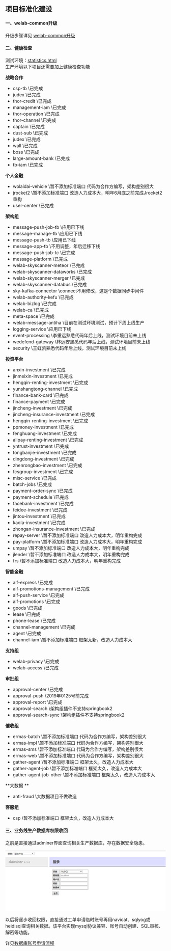 ## 项目标准化建设

#### 一、welab-common升级  
升级步骤详见 [welab-common升级](https://git.wolaidai.com/WelabCo/Architecture/work-profile/blob/master/bug/welab-common%E5%8D%87%E7%BA%A7.md)  
#### 二、健康检查  
测试环境：[statistics.html](http://gitbook.service.ops.welab.co:4000/02_repos/statistics.html)  
生产环境以下项目还需要加上健康检查功能

**战略合作**
* csp-tb             \\已完成
* judex              \\已完成
* thor-credit        \\已完成
* management-iam     \\已完成 
* thor-operation     \\已完成
* thor-channel       \\已完成
* captain            \\已完成
* dust-sub           \\已完成
* judex              \\已完成
* wall               \\已完成
* boss               \\已完成
* large-amount-bank  \\已完成
* tb-iam             \\已完成
 
**个人金融**
* wolaidai-vehicle   \\暂不添加标准端口 代码为合作方编写，架构差别很大
* jrocket2           \\暂不添加标准端口 改造人力成本大，明年6月底之前完成Jrocket2重构
* user-center        \\已完成

**架构组**
* message-push-job-tb              \\应用已下线
* message-manage-tb                \\应用已下线
* message-push-tb                  \\应用已下线
* message-app-tb                   \\不用调整，年后迁移下线
* message-push-job-tc              \\已完成
* message-platform                 \\已完成
* welab-skyscanner-meteor          \\已完成
* welab-skyscanner-dataworks       \\已完成
* welab-skyscanner-merger          \\已完成
* welab-skyscanner-databus         \\已完成
* sky-kafka-connector              \\connect不用修改，这是个数据同步中间件
* welab-authority-kefu             \\已完成
* welab-bizlog                     \\已完成
* welab-ca                         \\已完成
* meta-space                       \\已完成
* welab-message-antiha             \\目前在测试环境测试，预计下周上线生产
* logging-service				   \\应用已下线
* event-processing                 \\李重远熟悉代码年后上线，测试环境目前未上线
* wedefend-gateway                 \\林远安熟悉代码年后上线，测试环境目前未上线
* security                         \\王虹凯熟悉代码年后上线，测试环境目前未上线

**投资平台**
* anxin-investment                \\已完成
* jinmeixin-investment            \\已完成
* hengqin-renting-investment      \\已完成
* yunshangtong-channel            \\已完成
* finance-bank-card               \\已完成
* finance-payment                 \\已完成
* jincheng-investment             \\已完成
* jincheng-insurance-investment   \\已完成
* hengqin-renting-investment      \\已完成
* ppmoney-investment              \\已完成
* fenghuang-investment            \\已完成 
* alipay-renting-investment       \\已完成
* yntrust-investment              \\已完成 
* tongbanjie-investment           \\已完成
* dingdong-investment             \\已完成 
* zhenrongbao-investment          \\已完成
* fcsgroup-investment             \\已完成 
* misc-service                    \\已完成
* batch-jobs                      \\已完成
* payment-order-sync              \\已完成
* payment-schedule                \\已完成
* facebank-investment             \\已完成
* feidee-investment               \\已完成
* jintou-investment               \\已完成
* kaola-investment                \\已完成
* zhongan-insurance-investment    \\已完成
* repay-server                    \\暂不添加标准端口 改造人力成本大，明年重构完成
* pay-platform                    \\暂不添加标准端口 改造人力成本大，明年重构完成
* umpay                           \\暂不添加标准端口 改造人力成本大，明年重构完成
* jlender                         \\暂不添加标准端口 改造人力成本大，明年重构完成
* frs                             \\暂不添加标准端口 改造人力成本大，明年重构完成

  
**智能金融**
* aif-express               \\已完成
* aif-promotions-management \\已完成
* aif-push-service          \\已完成
* aif-promotions            \\已完成
* goods                     \\已完成
* lease                     \\已完成
* phone-lease               \\已完成
* channel-management        \\已完成
* agent                     \\已完成
* channel-iam               \\暂不添加标准端口 框架太新，改造人力成本大

**支持组**
* welab-privacy            \\已完成
* welab-access             \\已完成
  
**审批组**

* approval-center           \\已完成
* approval-push             \\2019年0125号前完成
* approval-report           \\已完成
* approval-search           \\架构组插件不支持springbook2
* approval-search-sync      \\架构组插件不支持springbook2


**催收组**
* ermas-batch               \\暂不添加标准端口 代码为合作方编写，架构差别很大
* ermas-impl                \\暂不添加标准端口 代码为合作方编写，架构差别很大
* ermas-sms                 \\暂不添加标准端口 代码为合作方编写，架构差别很大
* ermas-web                 \\暂不添加标准端口 代码为合作方编写，架构差别很大
* gather-agent              \\暂不添加标准端口 框架太久，改造人力成本大
* gather-agent-job          \\暂不添加标准端口 框架太久，改造人力成本大
* gather-agent-job-other    \\暂不添加标准端口 框架太久，改造人力成本大

**大数据 ** 
* anti-fraud                \\大数据项目不做改造

**客服组**
* csp                       \\暂不添加标准端口 框架太久，改造人力成本大

#### 三、业务线生产数据库权限收回
之前是直接通过adminer界面查询相关生产数据库，存在数据安全隐患。

![](img/adminer.png) 

以后将逐步收回权限，直接通过工单申请临时账号再用navicat、sqlyog或heidisql查询相关数据。该平台实现mysql协议兼容、账号自动创建、SQL审核、解密等功能。

详见[数据库账号申请流程](https://git.wolaidai.com/WelabCo/Architecture/work-profile/blob/master/middleware/%E6%95%B0%E6%8D%AE%E5%BA%93%E8%B4%A6%E5%8F%B7%E7%94%B3%E8%AF%B7%E6%B5%81%E7%A8%8B.md)

